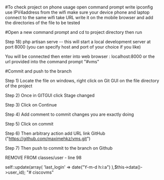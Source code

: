 
#To check project on phone usage
open command prompt
write ipconfig
use IPV4address from the wifi
make sure your device phone and laptop connect to the same wifi
take URL write it on the mobile browser and add the directories of the file to be tested

#Open a new command prompt and cd to project directory then run

Step 18) php artisan serve -- this will start a local development server at port 8000 (you can specify host and port of your choice if you like)

You will be connected then enter into web browser : localhost:8000 or the url provided into the command prompt
"#vms"

#Commit and push to the branch


Step 1) Locate the file on windows, right click on Git GUI on the file directory of the project

Step 2) Once in GITGUI click Stage changed

Step 3) Click on Continue

Step 4) Add comment to commit changes you are exactly doing

Step 5) Click on commit

Step 6) Then arbitrary action add URL link GitHub  ("https://github.com/maximehkz/vms.git")

Step 7) Then push to commit to the branch on Github














REMOVE FROM classes/user - line 98


self::update(array(
							'last_login' => date("Y-m-d h:i:a")
						),$this->data()->user_id);
"# ciscovms"
